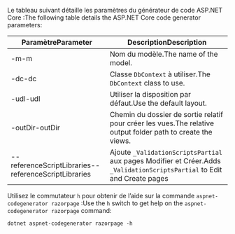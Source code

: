 <a name="codegenerator"></a> <span data-ttu-id="c0442-101">Le tableau suivant détaille les paramètres du générateur de code ASP.NET Core :</span><span class="sxs-lookup"><span data-stu-id="c0442-101">The following table details the ASP.NET Core code generator parameters:</span></span>

| <span data-ttu-id="c0442-102">Paramètre</span><span class="sxs-lookup"><span data-stu-id="c0442-102">Parameter</span></span>               | <span data-ttu-id="c0442-103">Description</span><span class="sxs-lookup"><span data-stu-id="c0442-103">Description</span></span>|
| ----------------- | ------------ |
| <span data-ttu-id="c0442-104">-m</span><span class="sxs-lookup"><span data-stu-id="c0442-104">-m</span></span>  | <span data-ttu-id="c0442-105">Nom du modèle.</span><span class="sxs-lookup"><span data-stu-id="c0442-105">The name of the model.</span></span> |
| <span data-ttu-id="c0442-106">-dc</span><span class="sxs-lookup"><span data-stu-id="c0442-106">-dc</span></span>  | <span data-ttu-id="c0442-107">Classe `DbContext` à utiliser.</span><span class="sxs-lookup"><span data-stu-id="c0442-107">The `DbContext` class to use.</span></span> |
| <span data-ttu-id="c0442-108">-udl</span><span class="sxs-lookup"><span data-stu-id="c0442-108">-udl</span></span> | <span data-ttu-id="c0442-109">Utiliser la disposition par défaut.</span><span class="sxs-lookup"><span data-stu-id="c0442-109">Use the default layout.</span></span> |
| <span data-ttu-id="c0442-110">-outDir</span><span class="sxs-lookup"><span data-stu-id="c0442-110">-outDir</span></span> | <span data-ttu-id="c0442-111">Chemin du dossier de sortie relatif pour créer les vues.</span><span class="sxs-lookup"><span data-stu-id="c0442-111">The relative output folder path to create the views.</span></span> |
| <span data-ttu-id="c0442-112">--referenceScriptLibraries</span><span class="sxs-lookup"><span data-stu-id="c0442-112">--referenceScriptLibraries</span></span> | <span data-ttu-id="c0442-113">Ajoute `_ValidationScriptsPartial` aux pages Modifier et Créer.</span><span class="sxs-lookup"><span data-stu-id="c0442-113">Adds `_ValidationScriptsPartial` to Edit and Create pages</span></span> |

<span data-ttu-id="c0442-114">Utilisez le commutateur `h` pour obtenir de l’aide sur la commande `aspnet-codegenerator razorpage` :</span><span class="sxs-lookup"><span data-stu-id="c0442-114">Use the `h` switch to get help on the `aspnet-codegenerator razorpage` command:</span></span>

```console
dotnet aspnet-codegenerator razorpage -h
```

